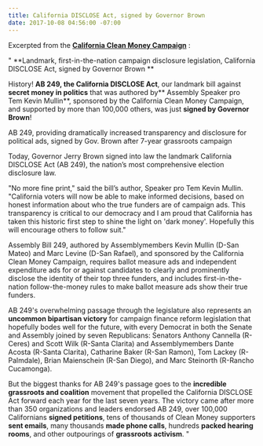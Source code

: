 ```yaml
---
title: California DISCLOSE Act, signed by Governor Brown
date: 2017-10-08 04:56:00 -07:00
---
```


Excerpted from the [**California Clean Money Campaign**](https://www.yesfairelections.org/about/aboutus.php)  :

"    **Landmark, first-in-the-nation campaign disclosure legislation, California DISCLOSE Act, signed by Governor Brown
**

History!  **AB 249, the California DISCLOSE Act**, our landmark bill against **secret money in politics** that was authored by** Assembly Speaker pro Tem Kevin Mullin**, sponsored by the California Clean Money Campaign, and supported by more than 100,000 others, was just **signed by Governor Brown**!
 
AB 249, providing dramatically increased transparency and disclosure for political ads, signed by Gov. Brown after 7-year grassroots campaign

Today, Governor Jerry Brown signed into law the landmark California DISCLOSE Act (AB 249), the nation’s most comprehensive election disclosure law.

"No more fine print," said the bill’s author, Speaker pro Tem Kevin Mullin.  "California voters will now be able to make informed decisions, based on honest information about who the true funders are of campaign ads.  This transparency is critical to our democracy and I am proud that California has taken this historic first step to shine the light on 'dark money'.  Hopefully this will encourage others to follow suit."

Assembly Bill 249, authored by Assemblymembers Kevin Mullin (D-San Mateo) and Marc Levine (D-San Rafael), and sponsored by the California Clean Money Campaign, requires ballot measure ads and independent expenditure ads for or against candidates to clearly and prominently disclose the identity of their top three funders, and includes first-in-the-nation follow-the-money rules to make ballot measure ads show their true funders.

AB 249's overwhelming passage through the legislature also represents an **uncommon bipartisan victory** for campaign finance reform legislation that hopefully bodes well for the future, with every Democrat in both the Senate and Assembly joined by seven Republicans: Senators Anthony Cannella (R-Ceres) and Scott Wilk (R-Santa Clarita) and Assemblymembers Dante Acosta (R-Santa Clarita), Catharine Baker (R-San Ramon), Tom Lackey (R-Palmdale), Brian Maienschein (R-San Diego), and Marc Steinorth (R-Rancho Cucamonga).

But the biggest thanks for AB 249's passage goes to the **incredible grassroots and coalition** movement that propelled the California DISCLOSE Act forward each year for the last seven years.  The victory came after more than 350 organizations and leaders endorsed AB 249, over 100,000 Californians **signed petitions**, tens of thousands of Clean Money supporters **sent emails**, many thousands **made phone calls**, hundreds **packed hearing rooms**, and other outpourings of **grassroots activism**.   "
